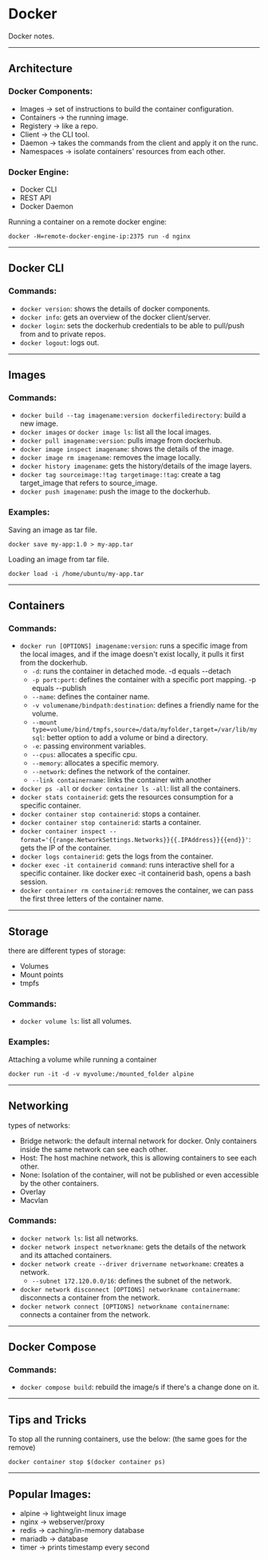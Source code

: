# Docker #
Docker notes. 

---
## Architecture
### Docker Components:
- Images -> set of instructions to build the container configuration.
- Containers -> the running image.
- Registery -> like a repo.
- Client -> the CLI tool.
- Daemon -> takes the commands from the client and apply it on the runc.
- Namespaces -> isolate containers' resources from each other.

### Docker Engine:
- Docker CLI
- REST API
- Docker Daemon

Running a container on a remote docker engine:
```
docker -H=remote-docker-engine-ip:2375 run -d nginx
```
---
## Docker CLI
### Commands:
- `docker version`: shows the details of docker components.
- `docker info`: gets an overview of the docker client/server.
- `docker login`: sets the dockerhub credentials to be able to pull/push from and to private repos.
- `docker logout`: logs out. 

---
## Images

### Commands:
- `docker build --tag imagename:version dockerfiledirectory`: build a new image.
- `docker images` or `docker image ls`: list all the local images.
- `docker pull imagename:version`: pulls image from dockerhub.
 - `docker image inspect imagename`: shows the details of the image.
- `docker image rm imagename`: removes the image locally. 
- `docker history imagename`: gets the history/details of the image layers. 
- `docker tag sourceimage:!tag targetimage:!tag`: create a tag target_image that refers to source_image.
- `docker push imagename`: push the image to the dockerhub.

### Examples:
Saving an image as tar file.
```
docker save my-app:1.0 > my-app.tar
```

Loading an image from tar file.
```
docker load -i /home/ubuntu/my-app.tar
```
---
## Containers

### Commands:
- `docker run [OPTIONS] imagename:version`: runs a specific image from the local images, and if the image doesn't exist locally, it pulls it first from the dockerhub.
  - `-d`: runs the container in detached mode. -d equals --detach
  - `-p port:port`: defines the container with a specific port mapping. -p equals --publish
  - `--name`: defines the container name.
  - `-v volumename/bindpath:destination`: defines a friendly name for the volume.
  - `--mount type=volume/bind/tmpfs,source=/data/myfolder,target=/var/lib/mysql`: better option to add a volume or bind a directory.
  - `-e`: passing environment variables.
  - `--cpus`: allocates a specific cpu.
  - `--memory`: allocates a specific memory.
  - `--network`: defines the network of the container.
  - `--link containername`: links the container with another
- `docker ps -all` or `docker container ls -all`: list all the containers. 
- `docker stats containerid`: gets the resources consumption for a specific container.
- `docker container stop containerid`: stops a container.
- `docker container stop containerid`: starts a container.
- `docker container inspect --format='{{range.NetworkSettings.Networks}}{{.IPAddress}}{{end}}'`: gets the IP of the container.
- `docker logs containerid`: gets the logs from the container.
- `docker exec -it containerid command`: runs interactive shell for a specific container. like docker exec -it containerid bash, opens a bash session.
- `docker container rm containerid`: removes the container, we can pass the first three letters of the container name. 
---

## Storage
there are different types of storage: 
- Volumes 
- Mount points 
- tmpfs

### Commands:
- `docker volume ls`: list all volumes.

### Examples:
Attaching a volume while running a container
```
docker run -it -d -v myvolume:/mounted_folder alpine
```
---

## Networking
types of networks:
- Bridge network: the default internal network for docker. Only containers inside the same network can see each other.
- Host: The host machine network, this is allowing containers to see each other.
- None: Isolation of the container, will not be published or even accessible by the other containers. 
- Overlay
- Macvlan

### Commands:
- `docker network ls`: list all networks.
- `docker network inspect networkname`: gets the details of the network and its attached containers.
- `docker network create --driver drivername networkname`: creates a network.
  - `--subnet 172.120.0.0/16`: defines the subnet of the network.
- `docker network disconnect [OPTIONS] networkname containername`: disconnects a container from the network.
- `docker network connect [OPTIONS] networkname containername`: connects a container from the network.
---
## Docker Compose

### Commands:
- `docker compose build`: rebuild the image/s if there's a change done on it.
---
## Tips and Tricks

To stop all the running containers, use the below: (the same goes for the remove)
```
docker container stop $(docker container ps)
```


---

## Popular Images:
- alpine -> lightweight linux image
- nginx -> webserver/proxy
- redis -> caching/in-memory database
- mariadb -> database
- timer -> prints timestamp every second